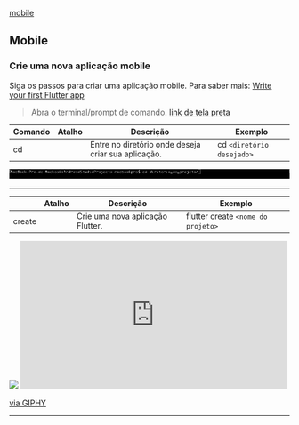 [mobile](mobile.md)

## Mobile
### Crie uma nova aplicação mobile
Siga os passos para criar uma aplicação mobile. Para saber mais: [Write your first Flutter app](https://flutter.dev/docs/get-started/codelab)
> Abra o terminal/prompt de comando. [link de tela preta]()

| Comando         |Atalho   | Descrição                                                                                                                                              | Exemplo                               |
|-----------------|---------|--------------------------------------------------------------------------------------------------------------------------------------------------------|---------------------------------------|
| cd              |         | Entre no diretório onde deseja criar sua aplicação.                                      | cd `<diretório desejado>`    |

![command_cd](images/commands/command_cd.png)

-----

|          |Atalho   | Descrição                                                                                                                                              | Exemplo                               |
|-----------------|---------|--------------------------------------------------------------------------------------------------------------------------------------------------------|---------------------------------------|
| create          |         | Crie uma nova aplicação Flutter.                                      | flutter create `<nome do projeto>`    |

<img src="https://media.giphy.com/media/YrGqkhf1uLQJKvJ8MU/giphy.gif" width="700">



<iframe src="https://giphy.com/embed/YrGqkhf1uLQJKvJ8MU" width="480" height="266" frameBorder="0" class="giphy-embed" allowFullScreen></iframe><p><a href="https://giphy.com/gifs/YrGqkhf1uLQJKvJ8MU">via GIPHY</a></p>



-------